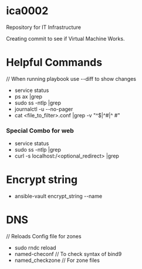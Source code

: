 # ica0002
Repository for IT Infrastructure

Creating commit to see if Virtual Machine Works.


# Helpful Commands

// When running playbook use --diff to show changes

- service <service> status
- ps ax |grep <service>
- sudo ss -ntlp |grep <Id of service>
- journalctl -u <service> --no-pager
- cat <file_to_filter>.conf |grep -v  "^$\|^#\|^  #"

### Special Combo for web
- service <service> status
- sudo ss -ntlp |grep <Id of service>
- curl -s localhost:<port>/<optional_redirect> |grep <something>

# Encrypt string

- ansible-vault encrypt_string <string> --name <var name>

# DNS

// Reloads Config file for zones
- sudo rndc reload 
- named-checonf // To check syntax of bind9
- named_checkzone // For zone files




